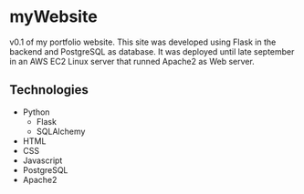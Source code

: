 # myWebsite

v0.1 of my portfolio website. This site was developed using Flask in the backend and PostgreSQL as database. It was deployed until late september in an AWS EC2 Linux server that runned Apache2 as Web server.

## Technologies

* Python 
    * Flask
    * SQLAlchemy
* HTML
* CSS
* Javascript
* PostgreSQL
* Apache2
